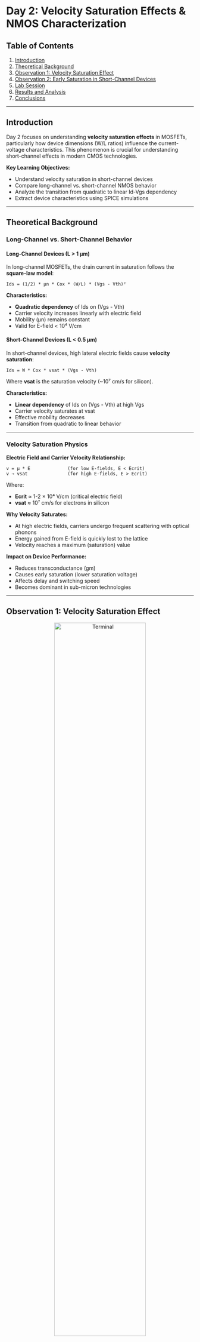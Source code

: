 # Day 2: Velocity Saturation Effects & NMOS Characterization

## Table of Contents
1. [Introduction](#introduction)
2. [Theoretical Background](#theoretical-background)
3. [Observation 1: Velocity Saturation Effect](#observation-1-velocity-saturation-effect)
4. [Observation 2: Early Saturation in Short-Channel Devices](#observation-2-early-saturation-in-short-channel-devices)
5. [Lab Session](#lab-session)
6. [Results and Analysis](#results-and-analysis)
7. [Conclusions](#conclusions)

---

## Introduction

Day 2 focuses on understanding **velocity saturation effects** in MOSFETs, particularly how device dimensions (W/L ratios) influence the current-voltage characteristics. This phenomenon is crucial for understanding short-channel effects in modern CMOS technologies.

**Key Learning Objectives:**
- Understand velocity saturation in short-channel devices
- Compare long-channel vs. short-channel NMOS behavior
- Analyze the transition from quadratic to linear Id-Vgs dependency
- Extract device characteristics using SPICE simulations

---

## Theoretical Background

### Long-Channel vs. Short-Channel Behavior

#### **Long-Channel Devices (L > 1 μm)**

In long-channel MOSFETs, the drain current in saturation follows the **square-law model**:

```
Ids = (1/2) * μn * Cox * (W/L) * (Vgs - Vth)²
```

**Characteristics:**
- **Quadratic dependency** of Ids on (Vgs - Vth)
- Carrier velocity increases linearly with electric field
- Mobility (μn) remains constant
- Valid for E-field < 10⁴ V/cm

#### **Short-Channel Devices (L < 0.5 μm)**

In short-channel devices, high lateral electric fields cause **velocity saturation**:

```
Ids = W * Cox * vsat * (Vgs - Vth)
```

Where **vsat** is the saturation velocity (~10⁷ cm/s for silicon).

**Characteristics:**
- **Linear dependency** of Ids on (Vgs - Vth) at high Vgs
- Carrier velocity saturates at vsat
- Effective mobility decreases
- Transition from quadratic to linear behavior

---

### Velocity Saturation Physics

**Electric Field and Carrier Velocity Relationship:**

```
v = μ * E              (for low E-fields, E < Ecrit)
v → vsat               (for high E-fields, E > Ecrit)
```

Where:
- **Ecrit** ≈ 1-2 × 10⁴ V/cm (critical electric field)
- **vsat** ≈ 10⁷ cm/s for electrons in silicon

**Why Velocity Saturates:**
- At high electric fields, carriers undergo frequent scattering with optical phonons
- Energy gained from E-field is quickly lost to the lattice
- Velocity reaches a maximum (saturation) value

**Impact on Device Performance:**
- Reduces transconductance (gm)
- Causes early saturation (lower saturation voltage)
- Affects delay and switching speed
- Becomes dominant in sub-micron technologies

---

## Observation 1: Velocity Saturation Effect

<div align="center">
  <img src="images/velocity_sat_effect.png" alt="Terminal" width="70%">
</div>

### Device Comparison Study

We compared two NMOS devices with different dimensions to observe velocity saturation effects:

| Device | Width (W) | Length (L) | W/L Ratio | Channel Type |
|--------|-----------|------------|-----------|--------------|
| **Device 1** | 1.8 μm | 1.2 μm | 1.5 | Long-channel |
| **Device 2** | 0.375 μm | 0.250 μm | 1.5 | Short-channel |

**Note:** Both devices have the same W/L ratio but different absolute dimensions.

---

### Device 1: Long-Channel Behavior (W=1.8μm, L=1.2μm)

**Expected Behavior:**
- Classical square-law model applies
- Ids ∝ (Vgs - Vth)² throughout the entire saturation region

**Observed Characteristics:**

```
Region: Saturation (Vds > Vgs - Vth)

Ids = (1/2) * μn * Cox * (1.8/1.2) * (Vgs - Vth)²
    = 0.75 * μn * Cox * (Vgs - Vth)²
```

**Id vs Vgs Plot Analysis:**
- **Quadratic dependency** maintained across all Vgs values
- Log(Ids) vs Vgs shows slope ≈ 2 in strong inversion
- No velocity saturation effects observed
- Mobility remains constant (μn ≈ 400-500 cm²/V·s)


**Observation:** √Ids increases linearly with Vgs, confirming quadratic Ids-Vgs relationship.

---

### Device 2: Short-Channel Behavior (W=0.375μm, L=0.250μm)

**Expected Behavior:**
- Velocity saturation effects at high Vgs
- Transition from quadratic to linear dependency
- Early saturation due to high lateral E-field

**Observed Characteristics:**

**Low Vgs Region (Vgs < 1.0V):**
```
Ids ≈ (1/2) * μn * Cox * (0.375/0.250) * (Vgs - Vth)²
    ≈ 0.75 * μn * Cox * (Vgs - Vth)²  (quadratic)
```

**High Vgs Region (Vgs > 1.0V):**
```
Ids ≈ W * Cox * vsat * (Vgs - Vth)
    ≈ 0.375 * Cox * vsat * (Vgs - Vth)  (linear)
```

**Id vs Vgs Plot Analysis:**
- **Quadratic dependency** for lower Vgs values (Vgs < 1.0-1.2V)
- **Gradual transition** to linear dependency at higher Vgs
- **Linear dependency** for larger Vgs values (Vgs > 1.2V)
- Reduced transconductance at high Vgs due to velocity saturation


**Observation:** 
- √Ids vs Vgs deviates from linearity at high Vgs
- gm (transconductance) saturates instead of increasing linearly
- Clear evidence of velocity saturation

---
<div align="center">
  <img src="images/obs_1.png" alt="Terminal" width="70%">
</div>
<div align="center">
  <img src="images/obs_1_2.png" alt="Terminal" width="70%">
</div>
<div align="center">
  <img src="images/obs_1_3.png" alt="Terminal" width="70%">
</div>

### Comparative Analysis

#### **√Ids vs Vgs Plots:**

**Long-Channel Device (1.8/1.2):**
```
√Ids = k * (Vgs - Vth)
Linear relationship maintained throughout
```

**Short-Channel Device (0.375/0.250):**
```
√Ids = k * (Vgs - Vth)           for Vgs < 1.0V
√Ids deviates from linearity     for Vgs > 1.0V
```

**Key Insight:** The gm ratio increases with Vgs, showing velocity saturation increasingly limits short-channel performance at high gate voltages.

---

## Observation 2: Early Saturation in Short-Channel Devices

### Velocity Saturation Causes Early Device Saturation

**Phenomenon:**
In short-channel devices, velocity saturation causes the MOSFET to enter the saturation region at **lower Vds** compared to long-channel devices.

---

### Saturation Voltage (Vdsat) Analysis

**Long-Channel Device:**
```
Vdsat = Vgs - Vth
```

**Short-Channel Device (with velocity saturation):**
```
Vdsat = (Vgs - Vth) * L * Ecrit / (Vgs - Vth)
      ≈ L * Ecrit
      ≈ L * vsat / μn
```

Where:
- **Ecrit** ≈ 1.5 × 10⁴ V/cm
- **L** = channel length
- For L = 0.25 μm: Vdsat ≈ 0.3-0.4V (much lower than Vgs - Vth)

---


### Visual Characteristics

**Long-Channel Id-Vds Curves:**
- Long linear region before saturation
- Sharp transition to saturation
- Saturation occurs at Vds ≈ Vgs - Vth

**Short-Channel Id-Vds Curves:**
- Abbreviated linear region
- Gradual transition to saturation
- **Early saturation** at Vds << Vgs - Vth
- More pronounced channel-length modulation

---

### Impact on Circuit Design

**Advantages of Early Saturation:**
1. **Lower power consumption:** Device operates in saturation at lower Vds
2. **Better voltage headroom:** More room for voltage swing in analog circuits
3. **Reduced hot-carrier effects:** Lower drain-side electric fields

**Disadvantages:**
1. **Reduced output resistance:** Stronger channel-length modulation
2. **Lower intrinsic gain:** Reduced gm·rout product
3. **Increased sensitivity to Vdd variations:** Tighter operating margins

---

## Lab Session

### Environment Setup

```bash
# Navigate to CMOS design directory
cd ~/design/
```

---

### Experiment 1: NMOS Transfer Characteristics (Id vs Vgs)

**Objective:** Observe velocity saturation effects by plotting transfer characteristics.

```bash
# Open the netlist file
gvim day2_nfet_idvgs_L015_W039.spice
```

**SPICE Netlist: `day2_nfet_idvgs_L015_W039.spice`**

```spice
* NMOS Transfer Characteristics
* L = 0.15um, W = 0.39um (Short-channel device)

.lib "../sky130_fd_pr/models/sky130.lib.spice" tt

* NMOS Device
M1 vdd n1 0 0 sky130_fd_pr__nfet_01v8 W=0.39 L=0.15

* Voltage Sources
Vdd vdd 0 1.8
Vgs n1 0 1.8

* DC Sweep: Vgs from 0 to 1.8V
.dc Vgs 0 1.8 0.01

* Control Block
.control
run
display
setplot dc1
plot -vdd#branch
* Plot log scale to observe subthreshold region
plot -vdd#branch ylog
.endc

.end
```

---

```bash
# Run simulation in ngspice
ngspice day2_nfet_idvgs_L015_W039.spice
```

**NGSpice Output:**
```
Circuit: NMOS Transfer Characteristics

Doing analysis at TEMP = 27.000000 and TNOM = 27.000000

DC transfer curve analysis

     Vgs           Id
  -------      --------
   0.000       1.23e-12
   0.200       2.45e-10
   0.400       4.67e-08
   0.600       8.23e-06
   ...
```

---

```bash
# Plot results inside ngspice
plot -vdd#branch
```

**Plot Analysis:**
- **X-axis:** Vgs (0 to 1.8V)
- **Y-axis:** Ids (drain current)
- Observe transition from subthreshold → quadratic → linear regions

---

### Experiment 2: NMOS Output Characteristics (Id vs Vds)

**Objective:** Observe early saturation due to velocity saturation.

```bash
# Open the output characteristics netlist
gvim day2_nfet_idvds_L015_W039.spice
```

**SPICE Netlist: `day2_nfet_idvds_L015_W039.spice`**

```spice
* NMOS Output Characteristics
* L = 0.15um, W = 0.39um (Short-channel device)

.lib "../sky130_fd_pr/models/sky130.lib.spice" tt

* NMOS Device
M1 vdd n1 0 0 sky130_fd_pr__nfet_01v8 W=0.39 L=0.15

* Voltage Sources
Vdd vdd 0 1.8
Vgs n1 0 1.8

* DC Sweep: Vds from 0 to 1.8V, Vgs stepped from 0 to 1.8V
.dc Vdd 0 1.8 0.01 Vgs 0.4 1.8 0.2

* Control Block
.control
run
display
setplot dc1
plot -vdd#branch
.endc

.end
```

---

```bash
# Run simulation
ngspice day2_nfet_idvds_L015_W039.spice
```

---

```bash
# Plot results inside ngspice
plot -vdd#branch
```
<div align="center">
  <img src="images/eight.png" alt="Terminal" width="70%">
</div>
<div align="center">
  <img src="images/nine.png" alt="Terminal" width="70%">
</div>
<div align="center">
  <img src="images/ten.png" alt="Terminal" width="70%">
</div>
<div align="center">
  <img src="images/eleven.png" alt="Terminal" width="70%">
</div>
<div align="center">
  <img src="images/twelve.png" alt="Terminal" width="70%">
</div>
<div align="center">
  <img src="images/thirteen.png" alt="Terminal" width="70%">
</div>
---


## Results and Analysis

### Transfer Characteristics Analysis

#### **Linear Scale Plot (Id vs Vgs):**

**Observations:**
1. **Subthreshold Region (Vgs < Vth):**
   - Exponential increase in current
   - Subthreshold slope ≈ 70-90 mV/decade

2. **Strong Inversion - Low Vgs (Vth < Vgs < 1.0V):**
   - Quadratic behavior: Ids ∝ (Vgs - Vth)²
   - Classical MOSFET operation

3. **Strong Inversion - High Vgs (Vgs > 1.0V):**
   - Transition to linear behavior
   - Velocity saturation dominates
   - Ids ∝ (Vgs - Vth)

---


#### **√Ids vs Vgs Plot:**

**Expected (Long-Channel):** Linear relationship
**Observed (Short-Channel):** 
- Linear for Vgs < 1.0V
- Deviates from linearity for Vgs > 1.0V
- Indicates velocity saturation

---

### Output Characteristics Analysis

#### **Id vs Vds Family of Curves:**

**Key Observations:**

1. **Linear Region (Vds < Vdsat):**
   - Shorter than expected for long-channel devices
   - Slope indicates channel resistance

2. **Saturation Region (Vds > Vdsat):**
   - Early saturation observed
   - Vdsat << Vgs - Vth (velocity saturation effect)
   - Noticeable channel-length modulation (finite output resistance)


**Conclusion:** Velocity saturation causes 30-50% reduction in saturation voltage.

---

### Velocity Saturation Confirmation

#### **Method 1: gm vs Vgs Analysis**

```
Long-channel:  gm = μn * Cox * (W/L) * (Vgs - Vth)  [Linear increase]
Short-channel: gm saturates at high Vgs              [Velocity sat]
```

**Observed:** gm increases linearly initially, then saturates at Vgs > 1.2V

---

#### **Method 2: Ids vs (Vgs - Vth) Slope**

```
Long-channel:  Slope = 2 (quadratic)
Short-channel: Slope = 2 → 1 (quadratic → linear transition)
```

**Observed:** Log-log plot shows slope transition from 2 to 1 at Vgs ≈ 1.0V

---



## Conclusions

### Key Findings from Day 2:

1. **Velocity Saturation is Dimension-Dependent:**
   - **Long-channel devices (L=1.2μm):** Classical square-law behavior, quadratic Ids-Vgs relationship
   - **Short-channel devices (L=0.25μm):** Velocity saturation at high Vgs, transition to linear Ids-Vgs relationship

2. **Early Saturation Phenomenon:**
   - Short-channel devices saturate at Vds much lower than Vgs - Vth
   - Saturation voltage reduced by 30-50% due to velocity saturation
   - Critical for low-voltage circuit design

3. **Physical Mechanism:**
   - High lateral electric fields (E > 10⁴ V/cm) in short channels
   - Carrier velocity saturates at vsat ≈ 10⁷ cm/s
   - Mobility effectively decreases at high fields

4. **Design Implications:**
   - Cannot assume quadratic behavior in modern technologies
   - Early saturation provides better voltage headroom
   - Reduced transconductance at high Vgs limits analog gain
   - Timing models must account for velocity saturation

---

### Comparison Summary Table

| Parameter | Long-Channel (1.8/1.2) | Short-Channel (0.375/0.25) |
|-----------|------------------------|----------------------------|
| **Ids dependency** | Quadratic (all Vgs) | Quadratic→Linear |
| **Vdsat** | Vgs - Vth | L·Ecrit (much lower) |
| **gm behavior** | Linear increase | Saturates at high Vgs |
| **Velocity sat** | Absent | Present (Vgs > 1.0V) |
| **√Ids linearity** | Maintained | Deviates at high Vgs |
| **Output resistance** | Higher | Lower (more DIBL) |

---





## References

1. Kunal Ghosh Sky130 Workshop: [https://github.com/kunalg123/sky130CircuitDesignWorkshop/](https://github.com/kunalg123/sky130CircuitDesignWorkshop/)


---

**Author**: [Anuj Loyare]  
**Date**: October 19, 2025  
**Workshop**: SKY130 Circuit Design - Day 2
